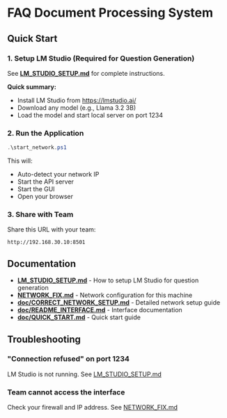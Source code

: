 # FAQ Document Processing System

## Quick Start

### 1. Setup LM Studio (Required for Question Generation)
See **[LM_STUDIO_SETUP.md](LM_STUDIO_SETUP.md)** for complete instructions.

**Quick summary:**
- Install LM Studio from https://lmstudio.ai/
- Download any model (e.g., Llama 3.2 3B)
- Load the model and start local server on port 1234

### 2. Run the Application

```powershell
.\start_network.ps1
```

This will:
- Auto-detect your network IP
- Start the API server
- Start the GUI
- Open your browser

### 3. Share with Team

Share this URL with your team:
```
http://192.168.30.10:8501
```

## Documentation

- **[LM_STUDIO_SETUP.md](LM_STUDIO_SETUP.md)** - How to setup LM Studio for question generation
- **[NETWORK_FIX.md](NETWORK_FIX.md)** - Network configuration for this machine
- **[doc/CORRECT_NETWORK_SETUP.md](doc/CORRECT_NETWORK_SETUP.md)** - Detailed network setup guide
- **[doc/README_INTERFACE.md](doc/README_INTERFACE.md)** - Interface documentation
- **[doc/QUICK_START.md](doc/QUICK_START.md)** - Quick start guide

## Troubleshooting

### "Connection refused" on port 1234
LM Studio is not running. See [LM_STUDIO_SETUP.md](LM_STUDIO_SETUP.md)

### Team cannot access the interface
Check your firewall and IP address. See [NETWORK_FIX.md](NETWORK_FIX.md)